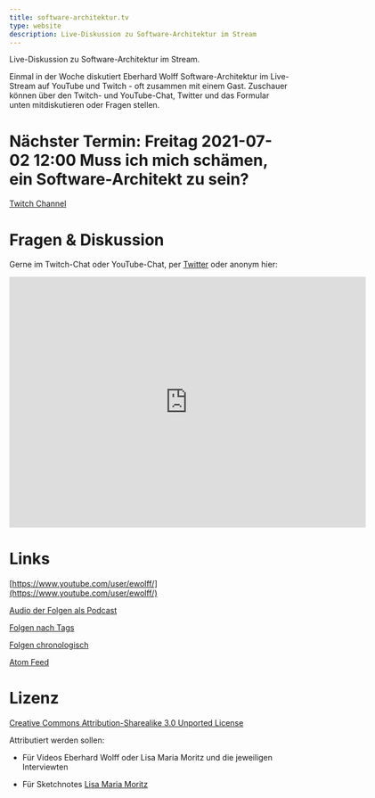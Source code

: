 ```yaml
---
title: software-architektur.tv
type: website
description: Live-Diskussion zu Software-Architektur im Stream
---
```


Live-Diskussion zu Software-Architektur im Stream. 

Einmal in der Woche diskutiert Eberhard Wolff Software-Architektur im
Live-Stream auf YouTube und Twitch - oft zusammen mit einem
Gast. Zuschauer können über den Twitch- und YouTube-Chat, Twitter und
das Formular unten mitdiskutieren oder Fragen
stellen. 

# Nächster Termin: Freitag 2021-07-02 12:00 Muss ich mich schämen, ein Software-Architekt zu sein?

<!-- [In Kalendar eintragen](termin.ics) -->

<!-- [Direkter Link zum YouTube Stream](https://www.youtube.com/watch?v=xcjQHZu-Ic4) -->

[Twitch Channel](https://www.twitch.tv/ebrwolff)

<!-- # Stream -->

<!-- <center> -->
<!-- <div aclass="embed-container"> <iframe width="560" height="315" -->
<!-- src="https://www.youtube-nocookie.com/embed/xcjQHZu-Ic4" -->
<!-- frameborder="0" allow="accelerometer; autoplay; clipboard-write; -->
<!-- encrypted-media; gyroscope; picture-in-picture" -->
<!-- allowfullscreen></iframe> </div> -->
<!-- </center> -->

<!-- In diesem Stream sprechen Christoph und Lisa miteinander. -->

<!-- <\!-- # Sketchnote Stream -\-> -->

<!-- <\!-- <center> -\-> -->
<!-- <\!-- <div aclass="embed-container"> <iframe width="560" height="315" -\-> -->
<!-- <\!-- src="https://www.youtube-nocookie.com/embed/kBoBWpiHtKg" -\-> -->
<!-- <\!-- frameborder="0" allow="accelerometer; autoplay; clipboard-write; -\-> -->
<!-- <\!-- encrypted-media; gyroscope; picture-in-picture" -\-> -->
<!-- <\!-- allowfullscreen></iframe> </div> -\-> -->
<!-- <\!-- </center> -\-> -->

<!-- <\!-- In diesem Stream malt Lisa Moritz ihren Sketchnote und dazu gibt es -\-> -->
<!-- <\!-- das Audio mit Eberhard und Markus. -\-> -->

<!-- # Vorschau -->

<!-- <center> -->
<!-- <div aclass="embed-container"> <iframe width="560" height="315" -->
<!-- src="https://www.youtube-nocookie.com/embed/X_k84rA-iIM" -->
<!-- frameborder="0" allow="accelerometer; autoplay; clipboard-write; -->
<!-- encrypted-media; gyroscope; picture-in-picture" -->
<!-- allowfullscreen></iframe> </div> -->
<!-- </center> -->


# Fragen & Diskussion

Gerne im Twitch-Chat oder YouTube-Chat, per [Twitter](https://twitter.com/ewolff) oder anonym
hier:

<div class="embed-container">
<div class="ratio4x3">
<iframe
src="https://docs.google.com/forms/d/e/1FAIpQLSf0xIZkNG_wRJ0IiobVcO3Z-q3dQMcwYTww0wgiWCupZCKM4A/viewform?embedded=true"
width="640" height="450" frameborder="0" marginheight="0"
marginwidth="0">Loading…</iframe>
</div>
</div>

# Links

[https://www.youtube.com/user/ewolff/](https://www.youtube.com/user/ewolff/)

[Audio der Folgen als Podcast](podcast.html)

[Folgen nach Tags](tags.html)

[Folgen chronologisch](chronologisch.html)

[Atom Feed](feed.xml)

# Lizenz

[Creative Commons Attribution-Sharealike 3.0 Unported
License](http://creativecommons.org/licenses/by-sa/3.0/)

Attributiert werden sollen:

* Für Videos Eberhard Wolff oder Lisa Maria Moritz und die jeweiligen Interviewten

* Für Sketchnotes [Lisa Maria Moritz](https://twitter.com/Teapot4181)
